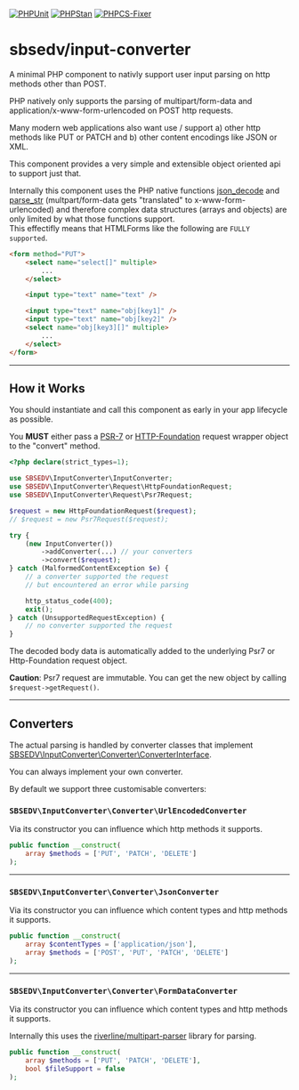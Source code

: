 [![PHPUnit](https://github.com/SBSEDV/input-converter-php/actions/workflows/phpunit.yml/badge.svg)](https://github.com/SBSEDV/input-converter-php/actions/workflows/phpunit.yml)
[![PHPStan](https://github.com/SBSEDV/input-converter-php/actions/workflows/phpstan.yml/badge.svg)](https://github.com/SBSEDV/input-converter-php/actions/workflows/phpstan.yml)
[![PHPCS-Fixer](https://github.com/SBSEDV/input-converter-php/actions/workflows/phpcsfixer.yml/badge.svg)](https://github.com/SBSEDV/input-converter-php/actions/workflows/phpcsfixer.yml)

# sbsedv/input-converter

A minimal PHP component to nativly support user input parsing on http methods other than POST.

PHP natively only supports the parsing of multipart/form-data and application/x-www-form-urlencoded on POST http requests.

Many modern web applications also want use / support a) other http methods
like PUT or PATCH and b) other content encodings like JSON or XML.

This component provides a very simple and extensible object oriented api to support just that.

Internally this component uses the PHP native functions [json_decode](https://www.php.net/manual/en/function.json-decode) and [parse_str](https://www.php.net/manual/en/function.parse-str) (multpart/form-data gets "translated" to x-www-form-urlencoded) and therefore complex data structures (arrays and objects) are only limited by what those functions support. <br/>
This effectifly means that HTMLForms like the following are `FULLY supported`.

```html
<form method="PUT">
    <select name="select[]" multiple>
        ...
    </select>

    <input type="text" name="text" />

    <input type="text" name="obj[key1]" />
    <input type="text" name="obj[key2]" />
    <select name="obj[key3][]" multiple>
        ...
    </select>
</form>
```

---

## **How it Works**

You should instantiate and call this component as early in your app lifecycle as possible.

You **MUST** either pass a [PSR-7](https://www.php-fig.org/psr/psr-7/) or [HTTP-Foundation](https://symfony.com/doc/current/components/http_foundation.html) request wrapper object to the "convert" method.

```php
<?php declare(strict_types=1);

use SBSEDV\InputConverter\InputConverter;
use SBSEDV\InputConverter\Request\HttpFoundationRequest;
use SBSEDV\InputConverter\Request\Psr7Request;

$request = new HttpFoundationRequest($request);
// $request = new Psr7Request($request);

try {
    (new InputConverter())
        ->addConverter(...) // your converters
        ->convert($request);
} catch (MalformedContentException $e) {
    // a converter supported the request
    // but encountered an error while parsing

    http_status_code(400);
    exit();
} catch (UnsupportedRequestException) {
    // no converter supported the request
}
```

The decoded body data is automatically added to the underlying Psr7 or Http-Foundation request object.

**Caution**: Psr7 request are immutable. You can get the new object by calling `$request->getRequest()`.

---

## **Converters**

The actual parsing is handled by converter classes that implement
[SBSEDV\InputConverter\Converter\ConverterInterface](src/Converter/ConverterInterface.php).

You can always implement your own converter.

By default we support three customisable converters:

### `SBSEDV\InputConverter\Converter\UrlEncodedConverter`

Via its constructor you can influence which http methods it supports.

```php
public function __construct(
    array $methods = ['PUT', 'PATCH', 'DELETE']
);
```

---

### `SBSEDV\InputConverter\Converter\JsonConverter`

Via its constructor you can influence which content types and http methods it supports.

```php
public function __construct(
    array $contentTypes = ['application/json'],
    array $methods = ['POST', 'PUT', 'PATCH', 'DELETE']
);
```

---

### `SBSEDV\InputConverter\Converter\FormDataConverter`

Via its constructor you can influence which content types and http methods it supports.

Internally this uses the [riverline/multipart-parser](https://github.com/Riverline/multipart-parser) library for parsing.

```php
public function __construct(
    array $methods = ['PUT', 'PATCH', 'DELETE'],
    bool $fileSupport = false
);
```
